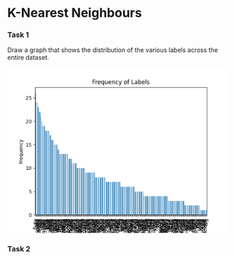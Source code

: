 # K-Nearest Neighbours

### Task 1

Draw a graph that shows the distribution of the various labels across the entire dataset.

![graph obtained](./label_freq_graph.png)


### Task 2
